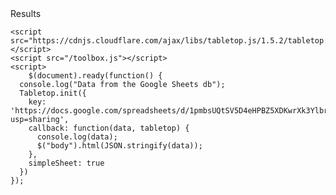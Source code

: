 <html>
<html lang="en">
  <head>
    <!-- Required meta tags -->
    <meta charset="utf-8">
    <meta name="viewport" content="width=device-width, initial-scale=1, shrink-to-fit=no">
    
  </head>
  <body>
    Results

    
  </body>

  <script src="https://cdnjs.cloudflare.com/ajax/libs/jquery/3.4.1/jquery.min.js"></script>
    <script src="https://cdnjs.cloudflare.com/ajax/libs/tabletop.js/1.5.2/tabletop.min.js"></script>
    <script src="/toolbox.js"></script>
    <script>
        $(document).ready(function() {
      console.log("Data from the Google Sheets db");
      Tabletop.init({
        key: 'https://docs.google.com/spreadsheets/d/1pmbsUQtSV5D4eHPBZ5XDKwrXk3YlbrQIiTnhanNoSZk/edit?usp=sharing',
        callback: function(data, tabletop) {
          console.log(data);
          $("body").html(JSON.stringify(data));
        },
        simpleSheet: true
      })
    });
 </script>
</html>
